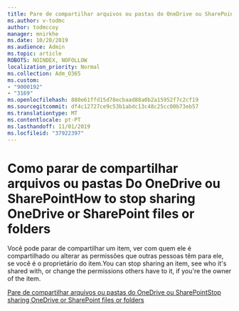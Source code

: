 ```yaml
---
title: Pare de compartilhar arquivos ou pastas do OneDrive ou SharePoint
ms.author: v-todmc
author: todmccoy
manager: mnirkhe
ms.date: 10/28/2019
ms.audience: Admin
ms.topic: article
ROBOTS: NOINDEX, NOFOLLOW
localization_priority: Normal
ms.collection: Adm_O365
ms.custom:
- "9000192"
- "3169"
ms.openlocfilehash: 880e61ffd15d78ecbaad88a0b2a15952f7c2cf19
ms.sourcegitcommit: df4c12727ce9c53b1abdc13c48c25cc00b73eb57
ms.translationtype: MT
ms.contentlocale: pt-PT
ms.lasthandoff: 11/01/2019
ms.locfileid: "37922397"
---
```

# <a name="how-to-stop-sharing-onedrive-or-sharepoint-files-or-folders"></a><span data-ttu-id="8d748-102">Como parar de compartilhar arquivos ou pastas Do OneDrive ou SharePoint</span><span class="sxs-lookup"><span data-stu-id="8d748-102">How to stop sharing OneDrive or SharePoint files or folders</span></span>

<span data-ttu-id="8d748-103">Você pode parar de compartilhar um item, ver com quem ele é compartilhado ou alterar as permissões que outras pessoas têm para ele, se você é o proprietário do item.</span><span class="sxs-lookup"><span data-stu-id="8d748-103">You can stop sharing an item, see who it's shared with, or change the permissions others have to it, if you're the owner of the item.</span></span>

[<span data-ttu-id="8d748-104">Pare de compartilhar arquivos ou pastas do OneDrive ou SharePoint</span><span class="sxs-lookup"><span data-stu-id="8d748-104">Stop sharing OneDrive or SharePoint files or folders</span></span>](https://support.office.com/article/stop-sharing-onedrive-or-sharepoint-files-or-folders-or-change-permissions-0a36470f-d7fe-40a0-bd74-0ac6c1e13323)